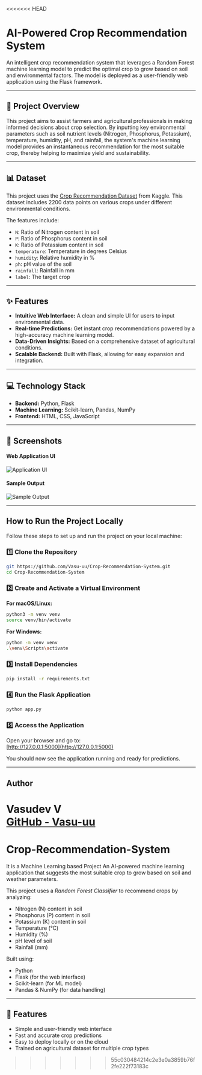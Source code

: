 <<<<<<< HEAD
# AI-Powered Crop Recommendation System

An intelligent crop recommendation system that leverages a Random Forest machine learning model to predict the optimal crop to grow based on soil and environmental factors. The model is deployed as a user-friendly web application using the Flask framework.

---

## 📝 Project Overview

This project aims to assist farmers and agricultural professionals in making informed decisions about crop selection. By inputting key environmental parameters such as soil nutrient levels (Nitrogen, Phosphorus, Potassium), temperature, humidity, pH, and rainfall, the system's machine learning model provides an instantaneous recommendation for the most suitable crop, thereby helping to maximize yield and sustainability.

---

## 📊 Dataset

This project uses the [Crop Recommendation Dataset](https://www.kaggle.com/datasets/atharvaingle/crop-recommendation-dataset) from Kaggle. This dataset includes 2200 data points on various crops under different environmental conditions.

The features include:
- `N`: Ratio of Nitrogen content in soil
- `P`: Ratio of Phosphorus content in soil
- `K`: Ratio of Potassium content in soil
- `temperature`: Temperature in degrees Celsius
- `humidity`: Relative humidity in %
- `ph`: pH value of the soil
- `rainfall`: Rainfall in mm
- `label`: The target crop

---

## ✨ Features

- **Intuitive Web Interface:** A clean and simple UI for users to input environmental data.
- **Real-time Predictions:** Get instant crop recommendations powered by a high-accuracy machine learning model.
- **Data-Driven Insights:** Based on a comprehensive dataset of agricultural conditions.
- **Scalable Backend:** Built with Flask, allowing for easy expansion and integration.

---

## 💻 Technology Stack

- **Backend:** Python, Flask
- **Machine Learning:** Scikit-learn, Pandas, NumPy
- **Frontend:** HTML, CSS, JavaScript

---

## 📸 Screenshots

#### **Web Application UI**
![Application UI](https://github.com/Vasu-uu/Crop-Recommendation-System/raw/main/Screenshots/ui.PNG)

#### **Sample Output**
![Sample Output](https://github.com/Vasu-uu/Crop-Recommendation-System/raw/main/Screenshots/s1.PNG)

---

## How to Run the Project Locally

Follow these steps to set up and run the project on your local machine:  

### 1️⃣ Clone the Repository
```bash
git https://github.com/Vasu-uu/Crop-Recommendation-System.git
cd Crop-Recommendation-System
```

### 2️⃣ Create and Activate a Virtual Environment

**For macOS/Linux:**
```bash
python3 -m venv venv
source venv/bin/activate
```

**For Windows:**
```bash
python -m venv venv
.\venv\Scripts\activate
```

### 3️⃣ Install Dependencies
```bash
pip install -r requirements.txt
```

### 4️⃣ Run the Flask Application
```bash
python app.py
```

### 5️⃣ Access the Application
Open your browser and go to:  
[http://127.0.0.1:5000](http://127.0.0.1:5000)

You should now see the application running and ready for predictions.

---

## Author

**Vasudev V**  
[GitHub - Vasu-uu](https://github.com/Vasu-uu)
=======
# Crop-Recommendation-System
It is a Machine Learning based Project
An AI-powered machine learning application that suggests the most suitable crop to grow based on soil and weather parameters.


This project uses a *Random Forest Classifier* to recommend crops by analyzing:
- Nitrogen (N) content in soil
- Phosphorus (P) content in soil
- Potassium (K) content in soil
- Temperature (°C)
- Humidity (%)
- pH level of soil
- Rainfall (mm)

Built using:
- Python
- Flask (for the web interface)
- Scikit-learn (for ML model)
- Pandas & NumPy (for data handling)

---

## 🚀 Features
- Simple and user-friendly web interface
- Fast and accurate crop predictions
- Easy to deploy locally or on the cloud
- Trained on agricultural dataset for multiple crop types
>>>>>>> 55c030484214c2e3e0a3859b76f2fe222f73183c

